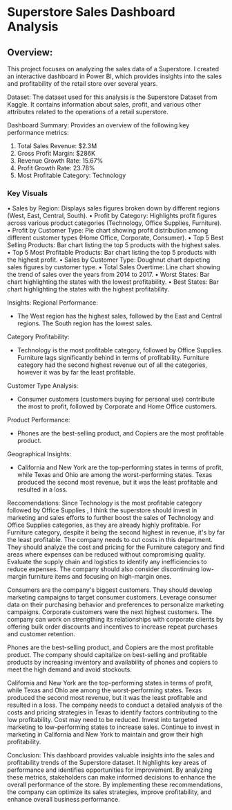# Superstore Sales Dashboard Analysis


## Overview:
This project focuses on analyzing the sales data of a Superstore. I created an interactive dashboard in Power BI, which provides insights into the sales and profitability of the retail store over several years.


Dataset:
The dataset used for this analysis is the Superstore Dataset from Kaggle. It contains information about sales, profit, and various other attributes related to the operations of a retail superstore.


Dashboard Summary:
Provides an overview of the following key performance metrics:
1.	Total Sales Revenue: $2.3M
2.	Gross Profit Margin: $286K
3.	Revenue Growth Rate: 15.67%
4.	Profit Growth Rate: 23.78%
5.	Most Profitable Category: Technology

### Key Visuals
•	Sales by Region: Displays sales figures broken down by different regions (West, East, Central, South).
•	Profit by Category: Highlights profit figures across various product categories (Technology, Office Supplies, Furniture).
•	Profit by Customer Type: Pie chart showing profit distribution among different customer types (Home Office, Corporate, Consumer).
•	Top 5 Best Selling Products: Bar chart listing the top 5 products with the highest sales.
•	Top 5 Most Profitable Products: Bar chart listing the top 5 products with the highest profit.
•	Sales by Customer Type: Doughnut chart depicting sales figures by customer type.
•	Total Sales Overtime: Line chart showing the trend of sales over the years from 2014 to 2017.
•	Worst States: Bar chart highlighting the states with the lowest profitability.
•	Best States: Bar chart highlighting the states with the highest profitability.


Insights:
Regional Performance:
- The West region has the highest sales, followed by the East and Central regions. The South region has the lowest sales.

Category Profitability:
- Technology is the most profitable category, followed by Office Supplies. Furniture lags significantly behind in terms of profitability. Furniture category had the second highest revenue out of all the categories, however it was by far the least profitable. 

Customer Type Analysis:
- Consumer customers (customers buying for personal use) contribute the most to profit, followed by Corporate and Home Office customers.

Product Performance:
- Phones are the best-selling product, and Copiers are the most profitable product.

Geographical Insights:
- California and New York are the top-performing states in terms of profit, while Texas and Ohio are among the worst-performing states. Texas produced the second most revenue, but it was the least profitable and resulted in a loss. 



Reccomendations:
Since Technology is the most profitable category followed by Office Supplies , I think the superstore should invest in marketing and sales efforts to further boost the sales of Technology and Office Supplies categories, as they are already highly profitable. 
For Furniture category, despite it being the second highest in revenue, it's by far the least profitable. The company needs to cut costs in this department. They should analyze the cost and pricing for the Furniture category and find areas where expenses can be reduced without compromising quality. Evaluate the supply chain and logistics to identify any inefficiencies to reduce expenses. The company should also consider discontinuing low-margin furniture items and focusing on high-margin ones.

Consumers are the company's biggest customers. They should develop marketing campaigns to target consumer customers.  Leverage consumer data on their purchasing behavior and preferences to personalize marketing campaigns.
Corporate customers were the next highest customers. The company can work on strengthing its relationships with corporate clients by offering bulk order discounts and incentives to increase repeat purchases and customer retention.

Phones are the best-selling product, and Copiers are the most profitable product. The company should capitalize on best-selling and profitable products by increasing inventory and availability of phones and copiers to meet the high demand and avoid stockouts.

California and New York are the top-performing states in terms of profit, while Texas and Ohio are among the worst-performing states. Texas produced the second most revenue, but it was the least profitable and resulted in a loss.
The company needs to conduct a detailed analysis of the costs and pricing strategies in Texas to identify factors contributing to the low profitability. Cost may need to be reduced. 
Invest into targeted marketing to low-performing states to increase sales. Continue to invest in marketing in California and New York to maintain and grow their high profitability.



Conclusion:
This dashboard provides valuable insights into the sales and profitability trends of the Superstore dataset. It highlights key areas of performance and identifies opportunities for improvement. By analyzing these metrics, stakeholders can make informed decisions to enhance the overall performance of the store.
By implementing these recommendations, the company can optimize its sales strategies, improve profitability, and enhance overall business performance. 



